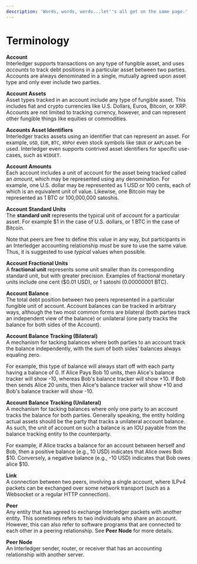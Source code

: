 ```yaml
---
description: 'Words, words, words...let''s all get on the same page.'
---
```


# Terminology

**Account**  
Interledger supports transactions on any type of fungible asset, and uses _accounts_ to track debt positions  in a particular asset between two parties. Accounts are always denominated in a single, mutually agreed upon asset type and only ever include two parties.

**Account Assets**  
Asset types tracked in an account include any type of fungible asset. This includes fiat and crypto currencies like U.S. Dollars, Euros, Bitcoin, or XRP. Accounts are not limited to tracking currency, however, and can represent other fungible things like equities or commodities.

**Accounts Asset Identifiers**  
Interledger tracks assets using an identifier that can represent an asset. For example, `USD`, `EUR`, `BTC`, `XRP`or even stock symbols like `SBUX` or `AAPL`can be used. Interledger even supports contrived asset identifiers for specific use-cases, such as `WIDGET`. 

**Account Amounts**  
Each account includes a unit of account for the asset being tracked called an _amount_, which may be represented using any denomination. For example, one U.S. dollar may be represented as 1 USD or 100 cents, each of which is an equivalent unit of value. Likewise, one Bitcoin may be represented as 1 BTC or 100,000,000 satoshis.

**Account Standard Units**  
The **standard unit** represents the typical unit of account for a particular asset. For example $1 in the case of U.S. dollars, or 1 BTC in the case of Bitcoin. 

Note that peers are free to define this value in any way, but participants in an Interledger accounting relationship _must_ be sure to use the same value. Thus, it is suggested to use _typical_ values when possible.

**Account Fractional Units**  
A **fractional unit** represents some unit smaller than its corresponding standard unit, but with greater precision. Examples of fractional monetary units include one cent \($0.01 USD\), or 1 satoshi \(0.00000001 BTC\).

**Account Balance**  
The total debt position between two peers represented in a particular fungible unit of account. Account balances can be tracked in arbitrary ways, although the two most common forms are bilateral \(both parties track an independent view of the balance\) or unilateral \(one party tracks the balance for both sides of the Account\).

**Account Balance Tracking \(Bilateral\)**  
A mechanism for tacking balances where both parties to an account track the balance independently, with the sum of both sides' balances always equaling zero. 

For example, this type of balance will always start off with each party having a balance of 0. If Alice Pays Bob 10 units, then Alice's balance tracker will show -10, whereas Bob's balance tracker will show +10.  If Bob then sends Alice 20 units, then Alice's balance tracker will show +10 and Bob's balance tracker will show -10.

**Account Balance Tracking \(Unilateral\)**  
A mechanism for tacking balances where only one party to an account tracks the balance for both parties. Generally speaking, the entity holding actual assets should be the party that tracks a unilateral account balance. As such, the unit of account on such a balance is an IOU payable from the balance tracking entity to the counterparty.

For example, if Alice tracks a balance for an account between herself and Bob, then a positive balance \(e.g., 10 USD\) indicates that Alice owes Bob $10. Conversely, a negative balance \(e.g., -10 USD\) indicates that Bob owes alice $10.

**Link**  
A connection between two peers, involving a single account, where ILPv4 packets can be exchanged over some network transport \(such as a Websocket or a regular HTTP connection\).

**Peer**  
Any entity that has agreed to exchange Interledger packets with another entity. This sometimes refers to two individuals who share an account. However, this can also refer to software programs that are connected to each other in a peering relationship. See **Peer Node** for more details.

**Peer Node**  
An Interledger sender, router, or receiver that has an accounting relationship with another server.

